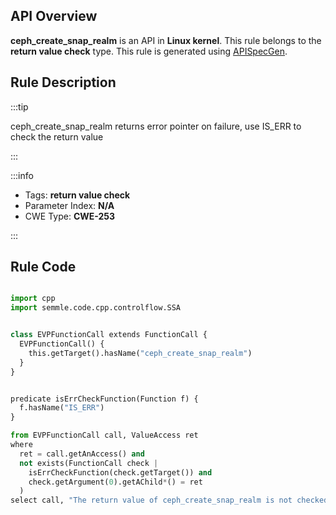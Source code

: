 ---
---


## API Overview
**ceph_create_snap_realm** is an API in **Linux kernel**. This rule belongs to the **return value check** type. This rule is generated using [APISpecGen](../../tools/APISpecGen).
## Rule Description

:::tip

ceph_create_snap_realm returns error pointer on failure, use IS_ERR to check the return value

:::

:::info

- Tags: **return value check**
- Parameter Index: **N/A**
- CWE Type: **CWE-253**

:::

## Rule Code
```python

import cpp
import semmle.code.cpp.controlflow.SSA


class EVPFunctionCall extends FunctionCall {
  EVPFunctionCall() {
    this.getTarget().hasName("ceph_create_snap_realm")
  }
}


predicate isErrCheckFunction(Function f) {
  f.hasName("IS_ERR") 
}

from EVPFunctionCall call, ValueAccess ret
where
  ret = call.getAnAccess() and
  not exists(FunctionCall check |
    isErrCheckFunction(check.getTarget()) and
    check.getArgument(0).getAChild*() = ret
  )
select call, "The return value of ceph_create_snap_realm is not checked with IS_ERR."
    
```